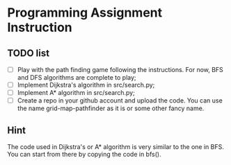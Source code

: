# Programming Assignment Instruction

## TODO list

- [ ] Play with the path finding game following the instructions. For now, BFS and DFS algorithms are complete to play;
- [ ] Implement Dijkstra's algorithm in src/search.py;
- [ ] Implement A* algorithm in src/search.py;
- [ ] Create a repo in your github account and upload the code. You can use the name grid-map-pathfinder as it is or some other fancy name.

## Hint

The code used in Dijkstra's or A* algorithm is very similar to the one in BFS. You can start from there by copying the code in bfs().
